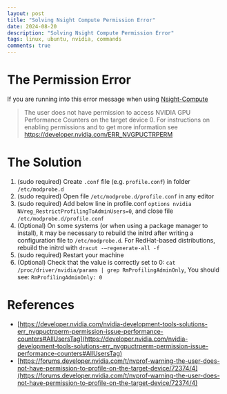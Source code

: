 ```yaml
---
layout: post
title: "Solving Nsight Compute Permission Error"
date: 2024-08-20
description: "Solving Nsight Compute Permission Error"
tags: linux, ubuntu, nvidia, commands
comments: true
---
```


# The Permission Error
If you are running into this error message when using [Nsight-Compute](https://developer.nvidia.com/nsight-compute)

> The user does not have permission to access NVIDIA GPU Performance Counters on the target device 0. For instructions on enabling permissions and to get more information see https://developer.nvidia.com/ERR_NVGPUCTRPERM

# The Solution

1. (sudo required) Create `.conf` file (e.g. `profile.conf`) in folder `/etc/modprobe.d`
2. (sudo required) Open file `/etc/modprobe.d/profile.conf` in any editor
3. (sudo required) Add below line in profile.conf `options nvidia NVreg_RestrictProfilingToAdminUsers=0`, and close file `/etc/modprobe.d/profile.conf`
4. (Optional) On some systems (or when using a package manager to install), it may be necessary to rebuild the initrd after writing a configuration file to `/etc/modprobe.d`. For RedHat-based distributions, rebuild the initrd with `dracut -–regenerate-all -f`
5. (sudo required) Restart your machine
6. (Optional) Check that the value is correctly set to 0: `cat /proc/driver/nvidia/params | grep RmProfilingAdminOnly`, You should see: `RmProfilingAdminOnly: 0`


# References
- [https://developer.nvidia.com/nvidia-development-tools-solutions-err_nvgpuctrperm-permission-issue-performance-counters#AllUsersTag](https://developer.nvidia.com/nvidia-development-tools-solutions-err_nvgpuctrperm-permission-issue-performance-counters#AllUsersTag)
- [https://forums.developer.nvidia.com/t/nvprof-warning-the-user-does-not-have-permission-to-profile-on-the-target-device/72374/4](https://forums.developer.nvidia.com/t/nvprof-warning-the-user-does-not-have-permission-to-profile-on-the-target-device/72374/4)

